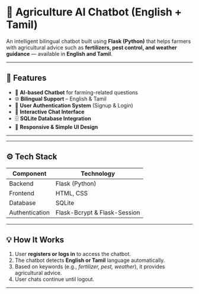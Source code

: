 # 🌾 Agriculture AI Chatbot (English + Tamil)

An intelligent bilingual chatbot built using **Flask (Python)** that helps farmers with agricultural advice such as **fertilizers, pest control, and weather guidance** — available in **English and Tamil**.

---

## 🚀 Features

- 🧠 **AI-based Chatbot** for farming-related questions  
- 🌐 **Bilingual Support** – English & Tamil  
- 🔐 **User Authentication System** (Signup & Login)  
- 💬 **Interactive Chat Interface**  
- 🗄️ **SQLite Database Integration**  
- 🎨 **Responsive & Simple UI Design**

---


---

## ⚙️ Tech Stack

| Component | Technology |
|------------|-------------|
| Backend | Flask (Python) |
| Frontend | HTML, CSS |
| Database | SQLite |
| Authentication | Flask-Bcrypt & Flask-Session |

---

## 💡 How It Works

1. User **registers or logs in** to access the chatbot.  
2. The chatbot detects **English or Tamil** language automatically.  
3. Based on keywords (e.g., *fertilizer, pest, weather*), it provides agricultural advice.  
4. User chats continue until logout.

---





